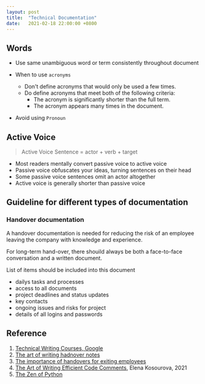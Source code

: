 ```yaml
---
layout: post
title:  "Technical Documentation"
date:   2021-02-18 22:00:00 +0800
---
```


## Words

- Use same unambiguous word or term consistently throughout document
- When to use `acronyms`

  - Don't define acronyms that would only be used a few times.
  - Do define acronyms that meet both of the following criteria:
    - The acronym is significantly shorter than the full term.
    - The acronym appears many times in the document.

- Avoid using `Pronoun`

## Active Voice

> Active Voice Sentence = actor + verb + target

- Most readers mentally convert passive voice to active voice
- Passive voice obfuscates your ideas, turning sentences on their head
- Some passive voice sentences omit an actor altogether
- Active voice is generally shorter than passive voice


## Guideline for different types of documentation

### Handover documentation

A handover documentation is needed for reducing the risk of an employee leaving the company with knowledge and experience.

For long-term hand-over, there shouild always be both a face-to-face conversation and a written document.

List of items should be included into this document

- dailys tasks and processes
- access to all documents
- project deadlines and status updates
- key contacts
- ongoing issues and risks for project
- details of all logins and passwords

## Reference

1. [Technical Writing Courses, Google](https://developers.google.com/tech-writing)
2. [The art of writing hadnover notes](http://digitalist.ekcragg.co.uk/2013/12/10/the-art-of-writing-handover-notes/)
3. [The importance of handovers for exiting employees](https://www.go1.com/blog/post-importance-handovers-exiting-employees)
4. [The Art of Writing Efficient Code Comments](https://towardsdatascience.com/the-art-of-writing-efficient-code-comments-692213ed71b1), Elena Kosourova, 2021
5. [The Zen of Python](https://www.python.org/dev/peps/pep-0020/)